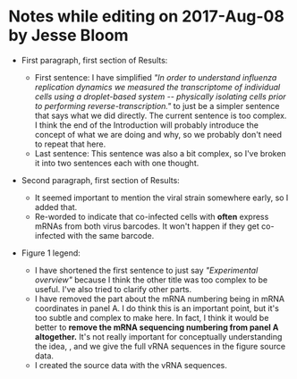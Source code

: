# Notes while editing on 2017-Aug-08 by Jesse Bloom
* First paragraph, first section of Results: 
    - First sentence: I have simplified *"In order to understand influenza replication dynamics we measured the transcriptome of individual cells using a droplet-based system -- physically isolating cells prior to performing reverse-transcription."* to just be a simpler sentence that says what we did directly. The current sentence is too complex. I think the end of the Introduction will probably introduce the concept of what we are doing and why, so we probably don't need to repeat that here.
    - Last sentence: This sentence was also a bit complex, so I've broken it into two sentences each with one thought.

* Second paragraph, first section of Results:
    - It seemed important to mention the viral strain somewhere early, so I added that.
    - Re-worded to indicate that co-infected cells with **often** express mRNAs from both virus barcodes. It won't happen if they get co-infected with the same barcode.

* Figure 1 legend:
    - I have shortened the first sentence to just say *"Experimental overview"* because I think the other title was too complex to be useful. I've also tried to clarify other parts.
    - I have removed the part about the mRNA numbering being in mRNA coordinates in panel A. I do think this is an important point, but it's too subtle and complex to make here. In fact, I think it would be better to **remove the mRNA sequencing numbering from panel A altogether.** It's not really important for conceptually understanding the idea, , and we give the full vRNA sequences in the figure source data.
    - I created the source data with the vRNA sequences.
